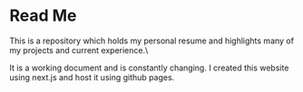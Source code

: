 # Read Me

This is a repository which holds my personal resume and highlights many of my projects and current experience.\\

It is a working document and is constantly changing. I created this website using next.js and host it using github pages.
